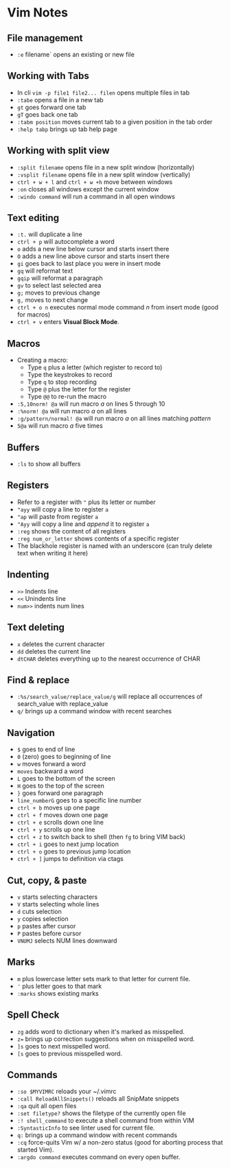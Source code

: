 # Vim Notes

## File management
* `:e` filename` opens an existing or new file

## Working with Tabs
* In cli `vim -p file1 file2... filen` opens multiple files in tab
* `:tabe` opens a file in a new tab
* `gt` goes forward one tab
* `gT` goes back one tab
* `:tabm position` moves current tab to a given position in the tab order
* `:help tabp` brings up tab help page

## Working with split view
* `:split filename` opens file in a new split window (horizontally)
* `:vsplit filename` opens file in a new split window (vertically)
* `ctrl + w + l` and `ctrl + w +h` move between windows
* `:on` closes all windows except the current window
* `:windo command` will run a command in all open windows

## Text editing
* `:t.` will duplicate a line
* `ctrl + p` will autocomplete a word
* `o` adds a new line below cursor and starts insert there
* `O` adds a new line above cursor and starts insert there
* `gi` goes back to last place you were in insert mode
* `gq` will reformat text
* `gqip` will reformat a paragraph
* `gv` to select last selected area
* `g;` moves to previous change
* `g,` moves to next change
* `ctrl + o n` executes normal mode command *n* from insert mode (good for macros)
* `ctrl + v` enters **Visual Block Mode**.

## Macros
* Creating a macro:
  * Type `q` plus a letter (which register to record to)
  * Type the keystrokes to record
  * Type `q` to stop recording
  * Type `@` plus the letter for the register
  * Type `@@` to re-run the macro
* `:5,10norm! @a` will run macro *a* on lines 5 through 10
* `:%norm! @a` will run macro *a* on all lines
* `:g/pattern/normal! @a` will run macro *a* on all lines matching *pattern*
* `5@a` will run macro *a* five times

## Buffers
* `:ls` to show all buffers

## Registers
* Refer to a register with `"` plus its letter or number
* `"ayy` will copy a line to register `a`
* `"ap` will paste from register `a`
* `"Ayy` will copy a line and *append* it to register `a`
* `:reg` shows the content of all registers
* `:reg num_or_letter` shows contents of a specific register
* The blackhole register is named with an underscore (can truly delete text when
  writing it here)

## Indenting
* `>>` Indents line
* `<<` Unindents line
* `num>>` indents num lines

## Text deleting
* `x` deletes the current character
* `dd` deletes the current line
* `dtCHAR` deletes everything up to the nearest occurrence of CHAR

## Find & replace
* `:%s/search_value/replace_value/g` will replace all occurrences of
  search_value with replace_value
* `q/` brings up a command window with recent searches

## Navigation
* `$` goes to end of line
* `0` (zero) goes to beginning of line
* `w` moves forward a word
* `moves` backward a word
* `L` goes to the bottom of the screen
* `H` goes to the top of the screen
* `}` goes forward one paragraph
* `line_numberG` goes to a specific line number
* `ctrl + b` moves up one page
* `ctrl + f` moves down one page
* `ctrl + e` scrolls down one line
* `ctrl + y` scrolls up one line
* `ctrl + z` to switch back to shell (then `fg` to bring VIM back)
* `ctrl + i` goes to next jump location
* `ctrl + o` goes to previous jump location
* `ctrl + ]` jumps to definition via ctags

## Cut, copy, & paste
* `v` starts selecting characters
* `V` starts selecting whole lines
* `d` cuts selection
* `y` copies selection
* `p` pastes after cursor
* `P` pastes before cursor
* `VNUMJ` selects NUM lines downward

## Marks
* `m` plus lowercase letter sets mark to that letter for current file.
* `'` plus letter goes to that mark
* `:marks` shows existing marks

## Spell Check
* `zg` adds word to dictionary when it's marked as misspelled.
* `z=` brings up correction suggestions when on misspelled word.
* `]s` goes to next misspelled word.
* `[s` goes to previous misspelled word.

## Commands
* `:so $MYVIMRC` reloads your ~/.vimrc
* `:call ReloadAllSnippets()` reloads all SnipMate snippets
* `:qa` quit all open files
* `:set filetype?` shows the filetype of the currently open file
* `:! shell_command` to execute a shell command from within VIM
* `:SyntasticInfo` to see linter used for current file.
* `q:` brings up a command window with recent commands
* `:cq` force-quits Vim w/ a non-zero status (good for aborting
  process that started Vim).
* `:argdo command` executes command on every open buffer. 
